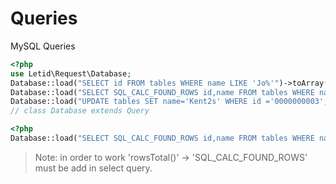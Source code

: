 # Queries

MySQL Queries
```php
<?php
use Letid\Request\Database;
Database::load("SELECT id FROM tables WHERE name LIKE 'Jo%'")->toArray()->hasCount();
Database::load("SELECT SQL_CALC_FOUND_ROWS id,name FROM tables WHERE name LIKE 'Jo%' LIMIT 3, 1;")->rowsTotal()->rowsCount()->toArray();
Database::load("UPDATE tables SET name='Kent2s' WHERE id ='0000000003';")->rowsCount();
// class Database extends Query
```

```php
<?php
Database::load("SELECT SQL_CALC_FOUND_ROWS id,name FROM tables WHERE name LIKE 'Jo%' LIMIT 3, 1;")->rowsTotal()->rowsCount()->toArray();
```
> Note: in order to work 'rowsTotal()' -> 'SQL_CALC_FOUND_ROWS' must be add in select query.
